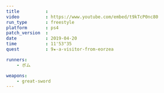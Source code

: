 ```yaml
---
title          :
video          : https://www.youtube.com/embed/t9kTcP0nc80
run_type       : freestyle
platform       : ps4
patch_version  : 
date           : 2019-04-20
time           : 11'53"35
quest          : 9★-a-visitor-from-eorzea

runners:
    - ボム

weapons:
    - great-sword
---
```


